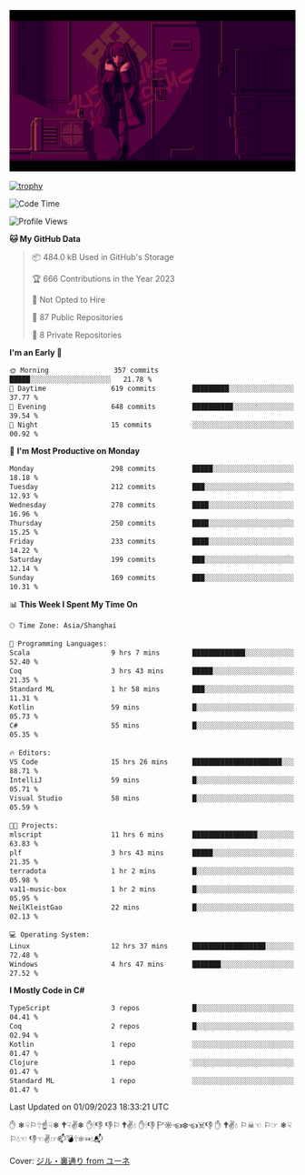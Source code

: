 ![](imgs/main.png)

[![trophy](https://github-profile-trophy.vercel.app/?username=NeilKleistGao&theme=dracula)](https://github.com/ryo-ma/github-profile-trophy)

<!--START_SECTION:waka-->
![Code Time](http://img.shields.io/badge/Code%20Time-17%20hrs%2024%20mins-blue)

![Profile Views](http://img.shields.io/badge/Profile%20Views-81-blue)

**🐱 My GitHub Data** 

> 📦 484.0 kB Used in GitHub's Storage 
 > 
> 🏆 666 Contributions in the Year 2023
 > 
> 🚫 Not Opted to Hire
 > 
> 📜 87 Public Repositories 
 > 
> 🔑 8 Private Repositories 
 > 
**I'm an Early 🐤** 

```text
🌞 Morning                357 commits         █████░░░░░░░░░░░░░░░░░░░░   21.78 % 
🌆 Daytime                619 commits         █████████░░░░░░░░░░░░░░░░   37.77 % 
🌃 Evening                648 commits         ██████████░░░░░░░░░░░░░░░   39.54 % 
🌙 Night                  15 commits          ░░░░░░░░░░░░░░░░░░░░░░░░░   00.92 % 
```
📅 **I'm Most Productive on Monday** 

```text
Monday                   298 commits         █████░░░░░░░░░░░░░░░░░░░░   18.18 % 
Tuesday                  212 commits         ███░░░░░░░░░░░░░░░░░░░░░░   12.93 % 
Wednesday                278 commits         ████░░░░░░░░░░░░░░░░░░░░░   16.96 % 
Thursday                 250 commits         ████░░░░░░░░░░░░░░░░░░░░░   15.25 % 
Friday                   233 commits         ████░░░░░░░░░░░░░░░░░░░░░   14.22 % 
Saturday                 199 commits         ███░░░░░░░░░░░░░░░░░░░░░░   12.14 % 
Sunday                   169 commits         ███░░░░░░░░░░░░░░░░░░░░░░   10.31 % 
```


📊 **This Week I Spent My Time On** 

```text
🕑︎ Time Zone: Asia/Shanghai

💬 Programming Languages: 
Scala                    9 hrs 7 mins        █████████████░░░░░░░░░░░░   52.40 % 
Coq                      3 hrs 43 mins       █████░░░░░░░░░░░░░░░░░░░░   21.35 % 
Standard ML              1 hr 58 mins        ███░░░░░░░░░░░░░░░░░░░░░░   11.31 % 
Kotlin                   59 mins             █░░░░░░░░░░░░░░░░░░░░░░░░   05.73 % 
C#                       55 mins             █░░░░░░░░░░░░░░░░░░░░░░░░   05.35 % 

🔥 Editors: 
VS Code                  15 hrs 26 mins      ██████████████████████░░░   88.71 % 
IntelliJ                 59 mins             █░░░░░░░░░░░░░░░░░░░░░░░░   05.71 % 
Visual Studio            58 mins             █░░░░░░░░░░░░░░░░░░░░░░░░   05.59 % 

🐱‍💻 Projects: 
mlscript                 11 hrs 6 mins       ████████████████░░░░░░░░░   63.83 % 
plf                      3 hrs 43 mins       █████░░░░░░░░░░░░░░░░░░░░   21.35 % 
terradota                1 hr 2 mins         █░░░░░░░░░░░░░░░░░░░░░░░░   05.98 % 
va11-music-box           1 hr 2 mins         █░░░░░░░░░░░░░░░░░░░░░░░░   05.95 % 
NeilKleistGao            22 mins             █░░░░░░░░░░░░░░░░░░░░░░░░   02.13 % 

💻 Operating System: 
Linux                    12 hrs 37 mins      ██████████████████░░░░░░░   72.48 % 
Windows                  4 hrs 47 mins       ███████░░░░░░░░░░░░░░░░░░   27.52 % 
```

**I Mostly Code in C#** 

```text
TypeScript               3 repos             █░░░░░░░░░░░░░░░░░░░░░░░░   04.41 % 
Coq                      2 repos             █░░░░░░░░░░░░░░░░░░░░░░░░   02.94 % 
Kotlin                   1 repo              ░░░░░░░░░░░░░░░░░░░░░░░░░   01.47 % 
Clojure                  1 repo              ░░░░░░░░░░░░░░░░░░░░░░░░░   01.47 % 
Standard ML              1 repo              ░░░░░░░░░░░░░░░░░░░░░░░░░   01.47 % 
```




 Last Updated on 01/09/2023 18:33:21 UTC
<!--END_SECTION:waka-->

✋ ❄☟⚐🕆☝☟❄ 🕈☟✌❄ ✋🕯👎 👎⚐ 🕈✌💧 ✋🕯👎 🏱☼☜❄☜☠👎 ✋ 🕈✌💧 ⚐☠☜ ⚐☞ ❄☟⚐💧☜ 👎☜✌☞📫💣🕆❄☜💧📬

Cover: [ジル・裏通り from ユーネ](https://www.pixiv.net/artworks/62127066)
